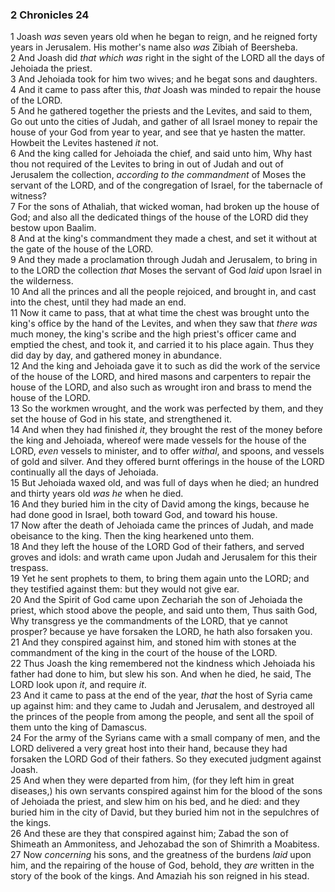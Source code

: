 ### 2 Chronicles 24

1 Joash *was* seven years old when he began to reign, and he reigned forty years in Jerusalem. His mother's name also *was* Zibiah of Beersheba.  
2 And Joash did *that which was* right in the sight of the LORD all the days of Jehoiada the priest.  
3 And Jehoiada took for him two wives; and he begat sons and daughters.  
4 And it came to pass after this, *that* Joash was minded to repair the house of the LORD.  
5 And he gathered together the priests and the Levites, and said to them, Go out unto the cities of Judah, and gather of all Israel money to repair the house of your God from year to year, and see that ye hasten the matter. Howbeit the Levites hastened *it* not.  
6 And the king called for Jehoiada the chief, and said unto him, Why hast thou not required of the Levites to bring in out of Judah and out of Jerusalem the collection, *according to the commandment* of Moses the servant of the LORD, and of the congregation of Israel, for the tabernacle of witness?  
7 For the sons of Athaliah, that wicked woman, had broken up the house of God; and also all the dedicated things of the house of the LORD did they bestow upon Baalim.  
8 And at the king's commandment they made a chest, and set it without at the gate of the house of the LORD.  
9 And they made a proclamation through Judah and Jerusalem, to bring in to the LORD the collection *that* Moses the servant of God *laid* upon Israel in the wilderness.  
10 And all the princes and all the people rejoiced, and brought in, and cast into the chest, until they had made an end.  
11 Now it came to pass, that at what time the chest was brought unto the king's office by the hand of the Levites, and when they saw that *there was* much money, the king's scribe and the high priest's officer came and emptied the chest, and took it, and carried it to his place again. Thus they did day by day, and gathered money in abundance.  
12 And the king and Jehoiada gave it to such as did the work of the service of the house of the LORD, and hired masons and carpenters to repair the house of the LORD, and also such as wrought iron and brass to mend the house of the LORD.  
13 So the workmen wrought, and the work was perfected by them, and they set the house of God in his state, and strengthened it.  
14 And when they had finished *it*, they brought the rest of the money before the king and Jehoiada, whereof were made vessels for the house of the LORD, *even* vessels to minister, and to offer *withal*, and spoons, and vessels of gold and silver. And they offered burnt offerings in the house of the LORD continually all the days of Jehoiada.  
15 But Jehoiada waxed old, and was full of days when he died; an hundred and thirty years old *was he* when he died.  
16 And they buried him in the city of David among the kings, because he had done good in Israel, both toward God, and toward his house.  
17 Now after the death of Jehoiada came the princes of Judah, and made obeisance to the king. Then the king hearkened unto them.  
18 And they left the house of the LORD God of their fathers, and served groves and idols: and wrath came upon Judah and Jerusalem for this their trespass.  
19 Yet he sent prophets to them, to bring them again unto the LORD; and they testified against them: but they would not give ear.  
20 And the Spirit of God came upon Zechariah the son of Jehoiada the priest, which stood above the people, and said unto them, Thus saith God, Why transgress ye the commandments of the LORD, that ye cannot prosper? because ye have forsaken the LORD, he hath also forsaken you.  
21 And they conspired against him, and stoned him with stones at the commandment of the king in the court of the house of the LORD.  
22 Thus Joash the king remembered not the kindness which Jehoiada his father had done to him, but slew his son. And when he died, he said, The LORD look upon *it*, and require *it*.  
23 And it came to pass at the end of the year, *that* the host of Syria came up against him: and they came to Judah and Jerusalem, and destroyed all the princes of the people from among the people, and sent all the spoil of them unto the king of Damascus.  
24 For the army of the Syrians came with a small company of men, and the LORD delivered a very great host into their hand, because they had forsaken the LORD God of their fathers. So they executed judgment against Joash.  
25 And when they were departed from him, (for they left him in great diseases,) his own servants conspired against him for the blood of the sons of Jehoiada the priest, and slew him on his bed, and he died: and they buried him in the city of David, but they buried him not in the sepulchres of the kings.  
26 And these are they that conspired against him; Zabad the son of Shimeath an Ammonitess, and Jehozabad the son of Shimrith a Moabitess.  
27 Now *concerning* his sons, and the greatness of the burdens *laid* upon him, and the repairing of the house of God, behold, they *are* written in the story of the book of the kings. And Amaziah his son reigned in his stead.  
